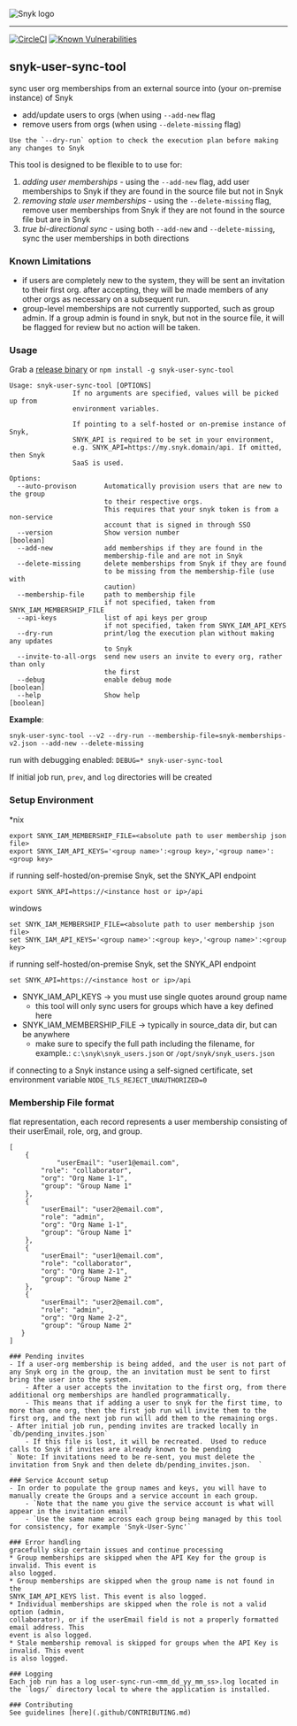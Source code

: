 ![Snyk logo](https://snyk.io/style/asset/logo/snyk-print.svg)

***
[![CircleCI](https://circleci.com/gh/snyk-tech-services/snyk-user-sync-tool.svg?style=svg&circle-token=bfb34e49aa301cfa4ef4272541360a475ff95ad4)](https://circleci.com/gh/snyk-tech-services/snyk-user-sync-tool)
[![Known Vulnerabilities](https://snyk.io/test/github/snyk-tech-services/snyk-user-sync-tool/badge.svg?targetFile=package.json)](https://snyk.io/test/github/snyk-tech-services/snyk-user-sync-tool?targetFile=package.json)

## snyk-user-sync-tool
sync user org memberships from an external source into (your on-premise instance) of Snyk
- add/update users to orgs (when using `--add-new` flag
- remove users from orgs (when using `--delete-missing` flag)

```
Use the `--dry-run` option to check the execution plan before making any changes to Snyk
```

This tool is designed to be flexible to to use for:
1. _adding user memberships_ - using the `--add-new` flag, add user memberships to Snyk if they are found in the source file but not in Snyk
2. _removing stale user memberships_ - using the `--delete-missing` flag, remove user memberships from Snyk if they are not found in the source file but are in Snyk
3. _true bi-directional sync_ - using both `--add-new` and `--delete-missing`, sync the user memberships in both directions

### Known Limitations
* if users are completely new to the system, they will be sent an invitation to their first org.  after accepting, they will be made members of any other orgs as necessary on a subsequent run.  
* group-level memberships are not currently supported, such as group admin.  If a group admin is found in snyk, but not in the source file, it will be flagged for review but no action will be taken.

### Usage
Grab a [release binary](https://github.com/snyk-tech-services/snyk-user-sync-tool/releases)
or
`npm install -g snyk-user-sync-tool`
```
Usage: snyk-user-sync-tool [OPTIONS]
                If no arguments are specified, values will be picked up from
                environment variables.

                If pointing to a self-hosted or on-premise instance of Snyk,
                SNYK_API is required to be set in your environment,
                e.g. SNYK_API=https://my.snyk.domain/api. If omitted, then Snyk
                SaaS is used.

Options:
  --auto-provison       Automatically provision users that are new to the group
                        to their respective orgs.
                        This requires that your snyk token is from a non-service
                        account that is signed in through SSO
  --version             Show version number                            [boolean]
  --add-new             add memberships if they are found in the
                        membership-file and are not in Snyk
  --delete-missing      delete memberships from Snyk if they are found
                        to be missing from the membership-file (use with
                        caution)
  --membership-file     path to membership file
                        if not specified, taken from SNYK_IAM_MEMBERSHIP_FILE
  --api-keys            list of api keys per group
                        if not specified, taken from SNYK_IAM_API_KEYS
  --dry-run             print/log the execution plan without making any updates
                        to Snyk
  --invite-to-all-orgs  send new users an invite to every org, rather than only
                        the first
  --debug               enable debug mode                              [boolean]
  --help                Show help                                      [boolean]
```
__Example__:
```
snyk-user-sync-tool --v2 --dry-run --membership-file=snyk-memberships-v2.json --add-new --delete-missing
```
run with debugging enabled: `DEBUG=* snyk-user-sync-tool`

If initial job run, `prev`, and `log` directories will be created


### Setup Environment
*nix
```
export SNYK_IAM_MEMBERSHIP_FILE=<absolute path to user membership json file>
export SNYK_IAM_API_KEYS='<group name>':<group key>,'<group name>':<group key>
```

if running self-hosted/on-premise Snyk, set the SNYK_API endpoint
```
export SNYK_API=https://<instance host or ip>/api
```

windows
```
set SNYK_IAM_MEMBERSHIP_FILE=<absolute path to user membership json file>
set SNYK_IAM_API_KEYS='<group name>':<group key>,'<group name>':<group key>
```

if running self-hosted/on-premise Snyk, set the SNYK_API endpoint
```
set SNYK_API=https://<instance host or ip>/api
```

- SNYK_IAM_API_KEYS -> you must use single quotes around group name
    - this tool will only sync users for groups which have a key defined here
- SNYK_IAM_MEMBERSHIP_FILE -> typically in source_data dir, but can be anywhere
    - make sure to specify the full path including the filename, for example.: `c:\snyk\snyk_users.json` or `/opt/snyk/snyk_users.json`

if connecting to a Snyk instance using a self-signed certificate, set environment variable `NODE_TLS_REJECT_UNAUTHORIZED=0`

### Membership File format
   flat representation, each record represents a user membership consisting of their userEmail, role, org, and group. 

```
[
    {
            "userEmail": "user1@email.com",
  	    "role": "collaborator",
  	    "org": "Org Name 1-1",
  	    "group": "Group Name 1"
    },
    {
  	    "userEmail": "user2@email.com",
  	    "role": "admin",
  	    "org": "Org Name 1-1",
  	    "group": "Group Name 1"
    },
    {
  	    "userEmail": "user1@email.com",
  	    "role": "collaborator",
  	    "org": "Org Name 2-1",
  	    "group": "Group Name 2"
    },
    {
  	    "userEmail": "user2@email.com",
  	    "role": "admin",
  	    "org": "Org Name 2-2",
  	    "group": "Group Name 2"
   }
]

### Pending invites
- If a user-org membership is being added, and the user is not part of any Snyk org in the group, the an invitation must be sent to first bring the user into the system.
    - After a user accepts the invitation to the first org, from there additional org memberships are handled programmatically.  
    - This means that if adding a user to snyk for the first time, to more than one org, then the first job run will invite them to the first org, and the next job run will add them to the remaining orgs.
- After initial job run, pending invites are tracked locally in `db/pending_invites.json`
    - If this file is lost, it will be recreated.  Used to reduce calls to Snyk if invites are already known to be pending
` Note: If invitations need to be re-sent, you must delete the invitation from Snyk and then delete db/pending_invites.json.  `

### Service Account setup
- In order to populate the group names and keys, you will have to manually create the Groups and a service account in each group.
    - `Note that the name you give the service account is what will appear in the invitation email`
    - `Use the same name across each group being managed by this tool for consistency, for example 'Snyk-User-Sync'`

### Error handling
gracefully skip certain issues and continue processing
* Group memberships are skipped when the API Key for the group is invalid. This event is
also logged.
* Group memberships are skipped when the group name is not found in the
SNYK_IAM_API_KEYS list. This event is also logged.
* Individual memberships are skipped when the role is not a valid option (admin,
collaborator), or if the userEmail field is not a properly formatted email address. This
event is also logged.
* Stale membership removal is skipped for groups when the API Key is invalid. This event
is also logged.

### Logging
Each job run has a log user-sync-run-<mm_dd_yy_mm_ss>.log located in the `logs/` directory local to where the application is installed.

### Contributing
See guidelines [here](.github/CONTRIBUTING.md)
